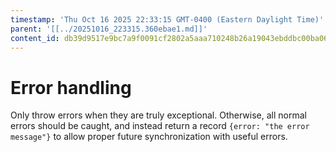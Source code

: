 ```yaml
---
timestamp: 'Thu Oct 16 2025 22:33:15 GMT-0400 (Eastern Daylight Time)'
parent: '[[../20251016_223315.360ebae1.md]]'
content_id: db39d9517e9bc7a9f0091cf2802a5aaa710248b26a19043ebddbc00ba067bc70
---
```


# Error handling

Only throw errors when they are truly exceptional. Otherwise, all normal errors should be caught, and instead return a record `{error: "the error message"}` to allow proper future synchronization with useful errors.
